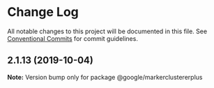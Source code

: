 # Change Log

All notable changes to this project will be documented in this file.
See [Conventional Commits](https://conventionalcommits.org) for commit guidelines.

## 2.1.13 (2019-10-04)

**Note:** Version bump only for package @google/markerclustererplus
